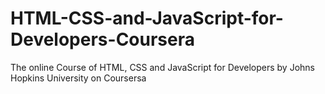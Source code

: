 # HTML-CSS-and-JavaScript-for-Developers-Coursera
The online Course of HTML, CSS and JavaScript for Developers by Johns Hopkins University on Coursersa
